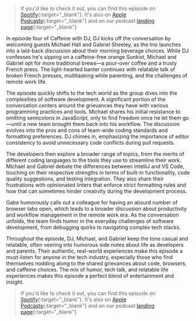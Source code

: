 
> If you'd like to check it out, you can find this episode on [Spotify](https://podcasters.spotify.com/pod/show/a20-podcast/episodes/Caffeine-w-DJ--Episode-4-e2os0eu){:target="\_blank"}. It's also on [Apple Podcasts](https://podcasts.apple.com/us/podcast/augustwenty-podcast/id1610048773){:target="\_blank"} and on our podcast [landing page](https://podcasters.spotify.com/pod/show/a20-podcast){:target="\_blank"}

In episode four of Caffeine with DJ, DJ kicks off the conversation by welcoming guests Michael Hall and Gabriel Sheeley, as the trio launches into a laid-back discussion about their morning beverage choices. While DJ confesses he's sipping on a caffeine-free orange Sunkist, Michael and Gabriel opt for more traditional brews—a pour-over coffee and a trusty French press. The light-hearted banter continues with relatable talk of broken French presses, multitasking while parenting, and the challenges of remote work life.

The episode quickly shifts to the tech world as the group dives into the complexities of software development. A significant portion of the conversation centers around the grievances they have with various programming practices and tools. Michael shares his initial resistance to omitting semicolons in JavaScript, only to find freedom once he let them go—until a new team brought them back into his workflow. The discussion evolves into the pros and cons of team-wide coding standards and formatting preferences. DJ chimes in, emphasizing the importance of editor consistency to avoid unnecessary code conflicts during pull requests.

The developers then explore a broader range of topics, from the merits of different coding languages to the tools they use to streamline their work. Michael and Gabriel debate the differences between IntelliJ and VS Code, touching on their respective strengths in terms of built-in functionality, code quality suggestions, and testing integration. They also share their frustrations with opinionated linters that enforce strict formatting rules and how that can sometimes hinder creativity during the development process.

Gabe humorously calls out a colleague for having an absurd number of browser tabs open, which leads to a broader discussion about productivity and workflow management in the remote work era. As the conversation unfolds, the team finds humor in the everyday challenges of software development, from debugging quirks to navigating complex tech stacks.

Throughout the episode, DJ, Michael, and Gabriel keep the tone casual and relatable, often veering into humorous side notes about life as developers and parents. Their authentic, real-world experiences make this episode a must-listen for anyone in the tech industry, especially those who find themselves nodding along to the shared grievances about code, browsers, and caffeine choices. The mix of humor, tech talk, and relatable life experiences makes this episode a perfect blend of entertainment and insight.

> If you'd like to check it out, you can find this episode on [Spotify](https://podcasters.spotify.com/pod/show/a20-podcast/episodes/Caffeine-w-DJ--Episode-4-e2os0eu){:target="\_blank"}. It's also on [Apple Podcasts](https://podcasts.apple.com/us/podcast/augustwenty-podcast/id1610048773){:target="\_blank"} and on our podcast [landing page](https://podcasters.spotify.com/pod/show/a20-podcast){:target="\_blank"}
